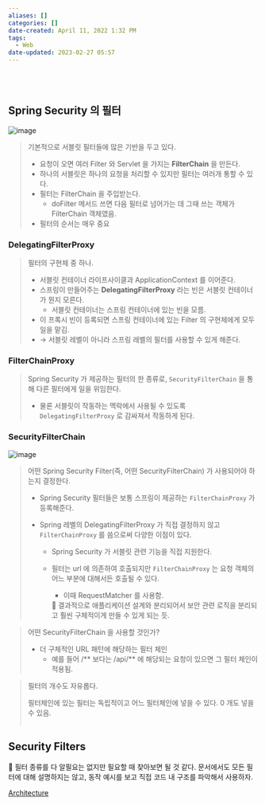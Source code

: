 ```yaml
---
aliases: []
categories: []
date-created: April 11, 2022 1:32 PM
tags:
  - Web
date-updated: 2023-02-27 05:57
---
```

<br><br>
## Spring Security 의 필터

![image](https://s3.ap-northeast-2.amazonaws.com/donkeyadonkey-assets/img/0f5aefa969e3544bc5c8b468c1b5a279.png)

> 기본적으로 서블릿 필터들에 많은 기반을 두고 있다.
>
> - 요청이 오면 여러 Filter 와 Servlet 을 가지는 **FilterChain** 을 만든다.
> - 하나의 서블릿은 하나의 요청을 처리할 수 있지만 필터는 여러개 통할 수 있다.
> - 필터는 FilterChain 을 주입받는다.
> 	- doFilter 메서드 쓰면 다음 필터로 넘어가는 데 그때 쓰는 객체가 FilterChain 객체였음.
> - 필터의 순서는 매우 중요

### **DelegatingFilterProxy**

> 필터의 구현체 중 하나.
>
> - 서블릿 컨테이너 라이프사이클과 ApplicationContext 를 이어준다.
> - 스프링이 만들어주는 **DelegatingFilterProxy** 라는 빈은 서블릿 컨테이너가 뭔지 모른다.
> 	- 서블릿 컨테이너는 스프링 컨테이너에 있는 빈을 모름.
> - 이 프록시 빈이 등록되면 스프링 컨테이너에 있는 Filter 의 구현체에게 모두 일을 맡김.
> - → 서블릿 레벨이 아니라 스프링 레벨의 필터를 사용할 수 있게 해준다.

### **FilterChainProxy**

> Spring Security 가 제공하는 필터의 한 종류로, `SecurityFilterChain` 을 통해 다른 필터에게 일을 위임한다.
>
> - 물론 서블릿이 작동하는 맥락에서 사용될 수 있도록 `DelegatingFilterProxy` 로 감싸져서 작동하게 된다.

### SecurityFilterChain

![image](https://s3.ap-northeast-2.amazonaws.com/donkeyadonkey-assets/img/9a755c2e7e2c58640bef281c463b1f4e.png)

> 어떤 Spring Security Filter(즉, 어떤 SecurityFilterChain) 가 사용되어야 하는지 결정한다.
>
> - Spring Security 필터들은 보통 스프링이 제공하는 `FilterChainProxy` 가 등록해준다.
> - Spring 레벨의 DelegatingFilterProxy 가 직접 결정하지 않고 `FilterChainProxy` 를 씀으로써 다양한 이점이 있다.
>
> 	- Spring Security 가 서블릿 관련 기능을 직접 지원한다.
> 	- 필터는 url 에 의존하여 호출되지만 `FilterChainProxy` 는 요청 객체의 어느 부분에 대해서든 호출될 수 있다.
> 		- 이때 RequestMatcher 를 사용함.
>
> 	  <aside>
> 	  📌 결과적으로 애플리케이션 설계와 분리되어서 보안 관련 로직을 분리되고 훨씬 구체적이게 만들 수 있게 되는 듯.
>
> 	  </aside>

> 어떤 SecurityFilterChain 을 사용할 것인가?
>
> - 더 구체적인 URL 패턴에 해당하는 필터 체인
> 	- 예를 들어 /** 보다는 /api/** 에 해당되는 요청이 있으면 그 필터 체인이 적용됨.

> 필터의 개수도 자유롭다.
>
> 필터체인에 있는 필터는 독립적이고 어느 필터체인에 넣을 수 있다. 0 개도 넣을 수 있음.
<br><br>
## Security Filters

<aside>
📌 필터 종류를 다 알필요는 없지만 필요할 때 찾아보면 될 것 같다. 
문서에서도 모든 필터에 대해 설명하지는 않고, 동작 예시를 보고 직접 코드 내 구조를 파악해서 사용하자.

</aside>

[Architecture](https://docs.spring.io/spring-security/reference/servlet/architecture.html#servlet-security-filters)

